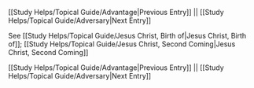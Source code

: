 [[Study Helps/Topical Guide/Advantage|Previous Entry]]  ||  [[Study Helps/Topical Guide/Adversary|Next Entry]]

 See [[Study Helps/Topical Guide/Jesus Christ, Birth of|Jesus Christ, Birth of]]; [[Study Helps/Topical Guide/Jesus Christ, Second Coming|Jesus Christ, Second Coming]]

[[Study Helps/Topical Guide/Advantage|Previous Entry]]  ||  [[Study Helps/Topical Guide/Adversary|Next Entry]]